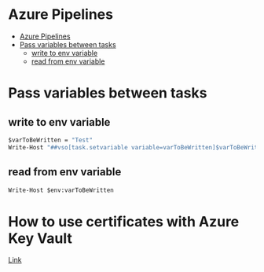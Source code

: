 # Azure Pipelines
<!--ts-->
   * [Azure Pipelines](azure-pipelines.md#azure-pipelines)
   * [Pass variables between tasks](azure-pipelines.md#pass-variables-between-tasks)
      * [write to env variable](azure-pipelines.md#write-to-env-variable)
      * [read from env variable](azure-pipelines.md#read-from-env-variable)

<!-- Added by: runner, at: Wed Mar 24 10:21:16 UTC 2021 -->

<!--te-->

# Pass variables between tasks
## write to env variable
```bat
$varToBeWritten = "Test"
Write-Host "##vso[task.setvariable variable=varToBeWritten]$varToBeWritten"
```

## read from env variable
```bat
Write-Host $env:varToBeWritten
```

# How to use certificates with Azure Key Vault
[Link](https://www.dotnetcurry.com/devops/1507/azure-key-vault-secrets-pipelines)
